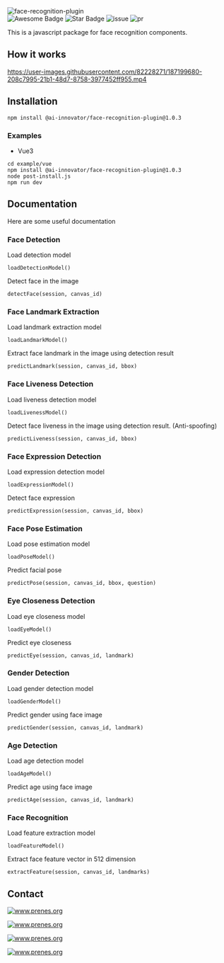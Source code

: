 <img alt="face-recognition-plugin" src="https://user-images.githubusercontent.com/82228271/187815515-20bc30b8-214f-4e5b-9b66-24192b7867bc.png">

<div align="left">
<img src="https://cdn.rawgit.com/sindresorhus/awesome/d7305f38d29fed78fa85652e3a63e154dd8e8829/media/badge.svg" alt="Awesome Badge"/>
<img src="https://img.shields.io/static/v1?label=%F0%9F%8C%9F&message=If%20Useful&style=style=flat&color=BC4E99" alt="Star Badge"/>
<img src="https://img.shields.io/github/issues/genderev/assassin" alt="issue"/>
<img src="https://img.shields.io/github/issues-pr/genderev/assassin" alt="pr"/>
</div>

This is a javascript package for face recognition components.

## How it works

https://user-images.githubusercontent.com/82228271/187199680-208c7995-21b1-48d7-8758-3977452ff955.mp4

## Installation
```
npm install @ai-innovator/face-recognition-plugin@1.0.3
```

### Examples
- Vue3

```
cd example/vue
npm install @ai-innovator/face-recognition-plugin@1.0.3
node post-install.js
npm run dev
```
## Documentation

Here are some useful documentation
### Face Detection
Load detection model
```
loadDetectionModel()
```
Detect face in the image
```
detectFace(session, canvas_id)
```

### Face Landmark Extraction
Load landmark extraction model
```
loadLandmarkModel()
```
Extract face landmark in the image using detection result
```
predictLandmark(session, canvas_id, bbox)
```

### Face Liveness Detection
Load liveness detection model
```
loadLivenessModel()
```
Detect face liveness in the image using detection result. (Anti-spoofing)
```
predictLiveness(session, canvas_id, bbox)
```

### Face Expression Detection
Load expression detection model
```
loadExpressionModel()
```
Detect face expression
```
predictExpression(session, canvas_id, bbox)
```

### Face Pose Estimation
Load pose estimation model
```
loadPoseModel()
```
Predict facial pose
```
predictPose(session, canvas_id, bbox, question)
```

### Eye Closeness Detection
Load eye closeness model
```
loadEyeModel()
```
Predict eye closeness
```
predictEye(session, canvas_id, landmark)
```

### Gender Detection
Load gender detection model
```
loadGenderModel()
```
Predict gender using face image
```
predictGender(session, canvas_id, landmark)
```

### Age Detection
Load age detection model
```
loadAgeModel()
```
Predict age using face image
```
predictAge(session, canvas_id, landmark)
```

### Face Recognition
Load feature extraction model
```
loadFeatureModel()
```
Extract face feature vector in 512 dimension
```
extractFeature(session, canvas_id, landmarks)
```

## Contact

<a target="_blank" href="https://t.me/jareddean"><img src="https://img.shields.io/badge/telegram-prenes-green.svg?logo=telegram " alt="www.prenes.org"></a>

<a target="_blank" href="https://wa.me/+14422295661"><img src="https://img.shields.io/badge/whatsapp-prenes-green.svg?logo=whatsapp " alt="www.prenes.org"></a>

<a target="_blank" href="https://join.slack.com/t/prenes/shared_invite/zt-1cx925fip-vL4nKJN64XBMbx8vdwHP7Q"><img src="https://img.shields.io/badge/slack-prenes-green.svg?logo=slack " alt="www.prenes.org"></a>

<a target="_blank" href="skype:live:.cid.4b536a6c3cc88a8c?chat"><img src="https://img.shields.io/badge/skype-prenes-green.svg?logo=skype " alt="www.prenes.org"></a>
